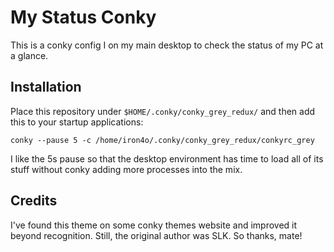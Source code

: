 # My Status Conky

This is a conky config I on my main desktop to check the status of my PC
at a glance.

## Installation

Place this repository under `$HOME/.conky/conky_grey_redux/` and then add this
to your startup applications:

```
conky --pause 5 -c /home/iron4o/.conky/conky_grey_redux/conkyrc_grey
```

I like the 5s pause so that the desktop environment has time to load all
of its stuff without conky adding more processes into the mix.

## Credits

I've found this theme on some conky themes website and improved it
beyond recognition. Still, the original author was SLK. So thanks, mate!
